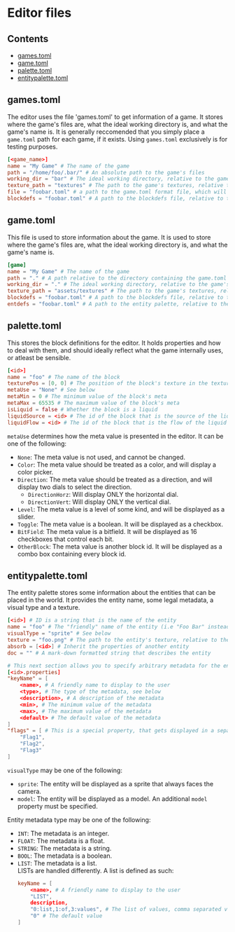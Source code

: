 # Editor files

## Contents
 - [games.toml](#games.toml)
 - [game.toml](#game.toml)
 - [palette.toml](#palette.toml)
 - [entitypalette.toml](#entitypalette.toml)


## games.toml
The editor uses the file 'games.toml' to get information of a game. It stores where the game's files are, what the ideal working directory is, and what the game's name is. It is generally reccomended that you simply place a `game.toml` path for each game, if it exists. Using `games.toml` exclusively is for testing purposes.

```toml
[<game_name>]
name = "My Game" # The name of the game
path = "/home/foo/.bar/" # An absolute path to the game's files
working_dir = "bar" # The ideal working directory, relative to the game's path
texture_path = "textures" # The path to the game's textures, relative to the game's path
file = "foobar.toml" # a path to the game.toml format file, which will override any previously applied settings
blockdefs = "foobar.toml" # A path to the blockdefs file, relative to the game directory.
```

## game.toml
This file is used to store information about the game. It is used to store where the game's files are, what the ideal working directory is, and what the game's name is.

```toml
[game]
name = "My Game" # The name of the game
path = "." # A path relative to the directory containing the game.toml file
working_dir = "." # The ideal working directory, relative to the game's path
texture_path = "assets/textures" # The path to the game's textures, relative to the game's path
blockdefs = "foobar.toml" # A path to the blockdefs file, relative to the game directory.
entdefs = "foobar.toml" # A path to the entity palette, relative to the game directory.
```

## palette.toml
This stores the block definitions for the editor. It holds properties and how to deal with them, and should ideally reflect what the game internally uses, or atleast be sensible.

```toml
[<id>]
name = "foo" # The name of the block
texturePos = [0, 0] # The position of the block's texture in the texture sheet
metaUse = "None" # See below
metaMin = 0 # The minimum value of the block's meta
metaMax = 65535 # The maximum value of the block's meta
isLiquid = false # Whether the block is a liquid
liquidSource = <id> # The id of the block that is the source of the liquid
liquidFlow = <id> # The id of the block that is the flow of the liquid
```

`metaUse` determines how the meta value is presented in the editor. It can be one of the following:
 - `None`: The meta value is not used, and cannot be changed.
 - `Color`: The meta value should be treated as a color, and will display a color picker.
 - `Direction`: The meta value should be treated as a direction, and will display two dials to select the direction.
    - `DirectionHorz`: Will display ONLY the horizontal dial.
    - `DirectionVert`: Will display ONLY the vertical dial.
 - `Level`: The meta value is a level of some kind, and will be displayed as a slider.
 - `Toggle`: The meta value is a boolean. It will be displayed as a checkbox.
 - `BitField`: The meta value is a bitfield. It will be displayed as 16 checkboxes that control each bit.
 - `OtherBlock`: The meta value is another block id. It will be displayed as a combo box containing every block id.

## entitypalette.toml
The entity palette stores some information about the entities that can be placed in the world. It provides the entity name, some legal metadata, a visual type and a texture.

```toml
[<id>] # ID is a string that is the name of the entity
name = "foo" # The "friendly" name of the entity (i.e "Foo Bar" instead of "foobar")
visualType = "sprite" # See below
texture = "foo.png" # The path to the entity's texture, relative to the texture path
absorb = [<id>] # Inherit the properties of another entity
doc = "" # A mark-down formatted string that describes the entity

# This next section allows you to specify arbitrary metadata for the entity.
[<id>.properties]
"keyName" = [
    <name>, # A friendly name to display to the user
    <type>, # The type of the metadata, see below
    <description>, # A description of the metadata
    <min>, # The minimum value of the metadata
    <max>, # The maximum value of the metadata
    <default> # The default value of the metadata
]
"flags" = [ # This is a special property, that gets displayed in a separate tab. The value of each flag is 1 << index.
    "Flag1",
    "Flag2",
    "Flag3"
]

```

`visualType` may be one of the following:
 - `sprite`: The entity will be displayed as a sprite that always faces the camera.
 - `model`: The entity will be displayed as a model. An additional `model` property must be specified.

Entity metadata type may be one of the following:
 - `INT`: The metadata is an integer.
 - `FLOAT`: The metadata is a float.
 - `STRING`: The metadata is a string.
 - `BOOL`: The metadata is a boolean.
 - `LIST`: The metadata is a list.\
    LISTs are handled differently. A list is defined as such:
    ```toml
    keyName = [
        <name>, # A friendly name to display to the user
        "LIST",
        description,
        "0:list,1:of,3:values", # The list of values, comma separated value:name pairs
        "0" # The default value
    ]
